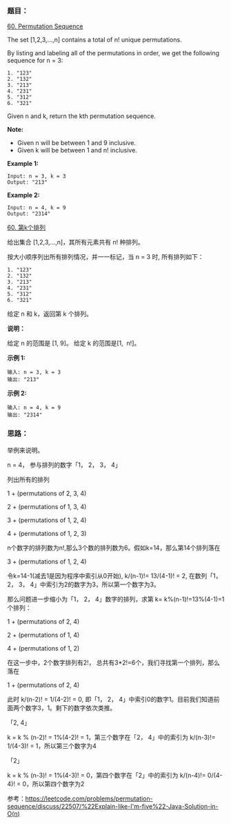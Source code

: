 ### 题目：

[60. Permutation Sequence](https://leetcode.com/problems/permutation-sequence/)

The set [1,2,3,...,n] contains a total of n! unique permutations.

By listing and labeling all of the permutations in order, we get the following sequence for n = 3:


```
1. "123"
2. "132"
3. "213"
4. "231"
5. "312"
6. "321"
```

Given n and k, return the kth permutation sequence.

**Note:**

- Given n will be between 1 and 9 inclusive.
- Given k will be between 1 and n! inclusive.

**Example 1:**

```
Input: n = 3, k = 3
Output: "213"
```

**Example 2:**

```
Input: n = 4, k = 9
Output: "2314"
```


[60. 第k个排列](https://leetcode.com/problems/permutation-sequence/)

给出集合 [1,2,3,…,n]，其所有元素共有 n! 种排列。

按大小顺序列出所有排列情况，并一一标记，当 n = 3 时, 所有排列如下：

```
1. "123"
2. "132"
3. "213"
4. "231"
5. "312"
6. "321"
```
给定 n 和 k，返回第 k 个排列。

**说明：**

给定 n 的范围是 [1, 9]。
给定 k 的范围是[1,  n!]。

**示例 1:**


```
输入: n = 3, k = 3
输出: "213"
```

**示例 2:**


```
输入: n = 4, k = 9
输出: "2314"
```


### 思路：

举例来说明。

n = 4， 参与排列的数字「1， 2， 3， 4」

列出所有的排列

1 + (permutations of 2, 3, 4)

2 + (permutations of 1, 3, 4)

3 + (permutations of 1, 2, 4)

4 + (permutations of 1, 2, 3)

n个数字的排列数为n!,那么3个数的排列数为6。假如k=14，那么第14个排列落在

3 + (permutations of 1, 2, 4)

令k=14-1(减去1是因为程序中索引从0开始), k/(n-1)!= 13/(4-1)! = 2, 在数列「1， 2， 3， 4」中索引为2的数字为3，所以第一个数字为3。

那么问题进一步缩小为「1， 2， 4」数字的排列，求第 k= k%(n-1)!=13%(4-1)=1 个排列：

1 + (permutations of 2, 4)

2 + (permutations of 1, 4)

4 + (permutations of 1, 2)

在这一步中，2个数字排列有2!， 总共有3*2!=6个，我们寻找第一个排列，那么落在

1 + (permutations of 2, 4)

此时 k/(n-2)! = 1/(4-2)! = 0, 即「1， 2， 4」中索引0的数字1。目前我们知道前面两个数字3，1。剩下的数字依次类推。

「2, 4」

k = k % (n-2)! = 1%(4-2)! = 1，第三个数字在「2， 4」中的索引为 k/(n-3)!= 1/(4-3)! = 1，所以第三个数字为4

「2」

k = k % (n-3)! = 1%(4-3)! = 0，第四个数字在「2」中的索引为 k/(n-4)!= 0/(4-4)! = 0，所以第四个数字为2


参考：https://leetcode.com/problems/permutation-sequence/discuss/22507/%22Explain-like-I'm-five%22-Java-Solution-in-O(n)
